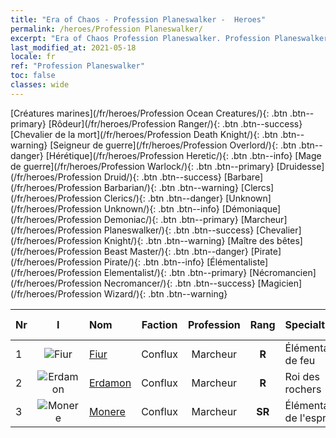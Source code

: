 ```yaml
---
title: "Era of Chaos - Profession Planeswalker -  Heroes"
permalink: /heroes/Profession Planeswalker/
excerpt: "Era of Chaos Profession Planeswalker. Profession Planeswalker. List of Profession  in Era of Chaos"
last_modified_at: 2021-05-18
locale: fr
ref: "Profession Planeswalker"
toc: false
classes: wide
---
```

 [Créatures marines](/fr/heroes/Profession Ocean Creatures/){: .btn .btn--primary} [Rôdeur](/fr/heroes/Profession Ranger/){: .btn .btn--success} [Chevalier de la mort](/fr/heroes/Profession Death Knight/){: .btn .btn--warning} [Seigneur de guerre](/fr/heroes/Profession Overlord/){: .btn .btn--danger} [Hérétique](/fr/heroes/Profession Heretic/){: .btn .btn--info} [Mage de guerre](/fr/heroes/Profession Warlock/){: .btn .btn--primary} [Druidesse](/fr/heroes/Profession Druid/){: .btn .btn--success} [Barbare](/fr/heroes/Profession Barbarian/){: .btn .btn--warning} [Clercs](/fr/heroes/Profession Clerics/){: .btn .btn--danger} [Unknown](/fr/heroes/Profession Unknown/){: .btn .btn--info} [Démoniaque](/fr/heroes/Profession Demoniac/){: .btn .btn--primary} [Marcheur](/fr/heroes/Profession Planeswalker/){: .btn .btn--success} [Chevalier](/fr/heroes/Profession Knight/){: .btn .btn--warning} [Maître des bêtes](/fr/heroes/Profession Beast Master/){: .btn .btn--danger} [Pirate](/fr/heroes/Profession Pirate/){: .btn .btn--info} [Élémentaliste](/fr/heroes/Profession Elementalist/){: .btn .btn--primary} [Nécromancien](/fr/heroes/Profession Necromancer/){: .btn .btn--success} [Magicien](/fr/heroes/Profession Wizard/){: .btn .btn--warning} 

  | Nr |  I |    Nom    |  Faction  |  Profession   |  Rang  |    Specialty     | User Rate  | 
  |:---|:--:|:-----------|:-------:|:-------------:|:------:|:-----------------|:----:|
  | 1 | ![Fiur](/images/h/h_Fiur.jpg) | [Fiur](/fr/heroes/Fiur/) | Conflux | Marcheur | **R** |  Élémentaire de feu | R |
  | 2 | ![Erdamon](/images/h/h_Erdamon.jpg) | [Erdamon](/fr/heroes/Erdamon/) | Conflux | Marcheur | **R** |  Roi des rochers | R |
  | 3 | ![Monere](/images/h/h_Monere.jpg) | [Monere](/fr/heroes/Monere/) | Conflux | Marcheur | **SR** |  Élémentaire de l'esprit | R |
